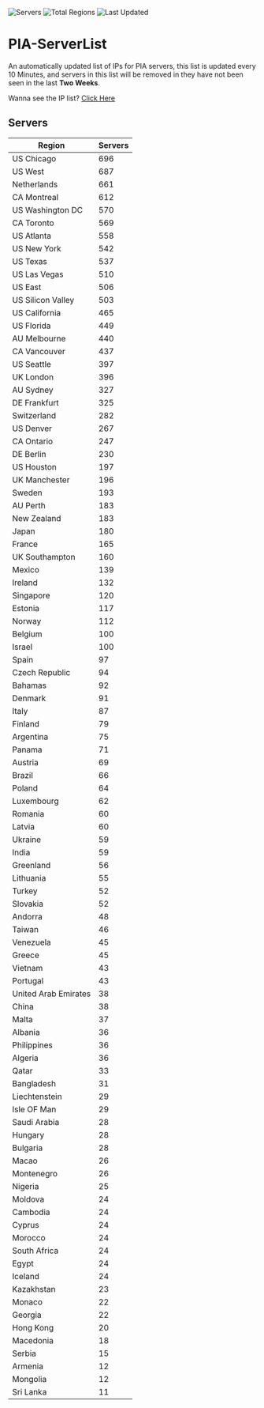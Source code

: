![Servers](https://img.shields.io/badge/Servers-15,987-darkgreen)
![Total Regions](https://img.shields.io/badge/Total_Regions-97-darkgreen)
![Last Updated](https://img.shields.io/badge/Last_Updated-December_27_2024_13:00_EST-darkgreen)

# PIA-ServerList
An automatically updated list of IPs for PIA servers, this list is updated every 10 Minutes, and servers in this list will be removed in they have not been seen in the last **Two Weeks**.

Wanna see the IP list? [Click Here](./servers.json)

## Servers
| Region               | Servers |
|----------------------|---------|
| US Chicago | 696 |
| US West | 687 |
| Netherlands | 661 |
| CA Montreal | 612 |
| US Washington DC | 570 |
| CA Toronto | 569 |
| US Atlanta | 558 |
| US New York | 542 |
| US Texas | 537 |
| US Las Vegas | 510 |
| US East | 506 |
| US Silicon Valley | 503 |
| US California | 465 |
| US Florida | 449 |
| AU Melbourne | 440 |
| CA Vancouver | 437 |
| US Seattle | 397 |
| UK London | 396 |
| AU Sydney | 327 |
| DE Frankfurt | 325 |
| Switzerland | 282 |
| US Denver | 267 |
| CA Ontario | 247 |
| DE Berlin | 230 |
| US Houston | 197 |
| UK Manchester | 196 |
| Sweden | 193 |
| AU Perth | 183 |
| New Zealand | 183 |
| Japan | 180 |
| France | 165 |
| UK Southampton | 160 |
| Mexico | 139 |
| Ireland | 132 |
| Singapore | 120 |
| Estonia | 117 |
| Norway | 112 |
| Belgium | 100 |
| Israel | 100 |
| Spain | 97 |
| Czech Republic | 94 |
| Bahamas | 92 |
| Denmark | 91 |
| Italy | 87 |
| Finland | 79 |
| Argentina | 75 |
| Panama | 71 |
| Austria | 69 |
| Brazil | 66 |
| Poland | 64 |
| Luxembourg | 62 |
| Romania | 60 |
| Latvia | 60 |
| Ukraine | 59 |
| India | 59 |
| Greenland | 56 |
| Lithuania | 55 |
| Turkey | 52 |
| Slovakia | 52 |
| Andorra | 48 |
| Taiwan | 46 |
| Venezuela | 45 |
| Greece | 45 |
| Vietnam | 43 |
| Portugal | 43 |
| United Arab Emirates | 38 |
| China | 38 |
| Malta | 37 |
| Albania | 36 |
| Philippines | 36 |
| Algeria | 36 |
| Qatar | 33 |
| Bangladesh | 31 |
| Liechtenstein | 29 |
| Isle OF Man | 29 |
| Saudi Arabia | 28 |
| Hungary | 28 |
| Bulgaria | 28 |
| Macao | 26 |
| Montenegro | 26 |
| Nigeria | 25 |
| Moldova | 24 |
| Cambodia | 24 |
| Cyprus | 24 |
| Morocco | 24 |
| South Africa | 24 |
| Egypt | 24 |
| Iceland | 24 |
| Kazakhstan | 23 |
| Monaco | 22 |
| Georgia | 22 |
| Hong Kong | 20 |
| Macedonia | 18 |
| Serbia | 15 |
| Armenia | 12 |
| Mongolia | 12 |
| Sri Lanka | 11 |